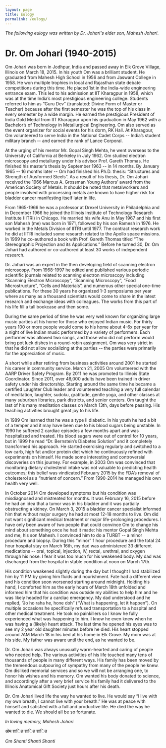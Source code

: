 ```yaml
---
layout: page
title: Eulogy
permalink: /eulogy/
---
```


*The following eulogy was written by Dr. Johari's elder son, Mahesh Johari*.

Dr. Om Johari (1940-2015)
===

Om Johari was born in Jodhpur, India and passed away in Elk Grove Village, Illinois on March 18, 2015.  In his youth Om was a brilliant student.  He graduated from Mahesh High School in 1956 and from Jaswant College in 1958.  He won multiple trophies in local and Rajasthan state debate competitions during this time.  He placed 1st in the India-wide engineering entrance exam.  This led to his admission at IIT Kharagpur in 1958, which was at the time India’s most prestigious engineering college.  Students referred to him as “Guru Dev” (translated: Divine Form of Master or Teacher) because after the first semester he was the top of his class in every semester by a wide margin.  He earned the prestigious President of India Gold Medal from IIT Kharagpur upon his graduation in May 1962 with a Bachelor’s of Technology in Metallurgical Engineering.  Om also served as the event organizer for social events for his dorm, RK Hall.  At Kharagpur, Om volunteered to serve India in the National Cadet Corps -- India’s student military branch -- and earned the rank of Lance Corporal.

At the urging of his mentor Mr. Gopal Singh Mehta, he went overseas to the University of California at Berkeley in July 1962.  Om studied electron microscopy and metallurgy under his advisor Prof. Gareth Thomas.  He finished his master’s thesis by September 1963 -- in 14 months.  By January 1965 -- 16 months later -- Om had finished his Ph.D. thesis: “Structures and Strength of Ausformed Steels”.  As a result of his thesis, Dr. Om Johari received the 1966 Marcus A. Grossman Young Authors’ award from the American Society of Metals.  It should be noted that metalworkers and people involved with processing metals are known to have higher risk for bladder cancer manifesting itself later in life.

From 1965-1966 he was a professor at Drexel University in Philadelphia and in December 1966 he joined the Illinois Institute of Technology Research Institute (IITRI) in Chicago.  He married his wife Anu in May 1967 and his first son Mahesh (me) was born in 1971, followed by his son Ramesh in 1976.  He worked in the Metals Division of IITRI until 1977.  The contract research work he did at IITRI included some research related to the Apollo space missions.  In 1969 he co-authored a book with Prof. Gareth Thomas titled “The Stereographic Projection and its Applications.”  Before he turned 30, Dr. Om Johari had authored or co-authored at least 30 works of independent research.

Dr. Johari was an expert in the then developing field of scanning electron microscopy.  From 1968-1997 he edited and published various periodic scientific journals related to scanning electron microscopy including “Scanning Electron Microscopy”, “Scanning Microscopy”, “Food Microstructure”, “Cells and Materials”, and numerous other special one-time publications.  For these 30 years he organized 1-3 symposiums per year where as many as a thousand scientists would come to share in the latest research and exchange ideas with colleagues.  The works from this part of his life fill a tall bookcase and then some.

During the same period of time he was very well known for organizing large music parties at his home for those who enjoyed Indian music.  For thirty years 100 or more people would come to his home about 4-6x per year for a night of live Indian music performed by a variety of performers.  Each performer was allowed two songs, and those who did not perform would bring pot luck dishes in a round-robin assignment.  Om was very strict in that he did not allow socializing at the parties -- the parties were primarily for the appreciation of music.

A short while after retiring from business activities around 2001 he started his career in community service.  March 21, 2005 Om volunteered with the AARP Driver Safety Program.  By 2011 he was promoted to Illinois State Coordinator.  Since 2011, over 48,000 adults have been trained in driver safety under his directorship. Starting around the same time he became a certified Laughter Club leader and volunteered teaching a very full calendar of meditation, laughter, sudoku, gratitude, gentle yoga, and other classes at many suburban libraries, park districts, and senior centers.  Om taught the last of his many meditation classes on March 13th, days before passing.  His teaching activities brought great joy to his life.

In 1989 Om learned that he was a type II diabetic.  In his youth he had a bit of a temper and it may have been due to his blood sugars being unstable.  In 1990 he suffered 2 cardiac episodes a few months apart and was hospitalized and treated.  His blood sugars were out of control for 10 years, but in 1999 he read “Dr. Bernstein’s Diabetes Solution” and it completely transformed his approach.  He started exercising regularly and switched to a low carb, high fat and/or protein diet which he continuously refined with experiments on himself.  He made some interesting and controversial discoveries on this journey.  For example, in 2003 Om was convinced that monitoring dietary cholesterol intake was not valuable to predicting health outcomes; this belief was vindicated February 2015 by the FDA’s removal of cholesterol as a “nutrient of concern.”  From 1990-2014 he managed his own health very well.

In October 2014 Om developed symptoms but his condition was misdiagnosed and mistreated for months.  It was February 16, 2015 before he had an idea that a tumor was in his bladder and it was partially obstructing a kidney.  On March 3, 2015 a bladder cancer specialist informed him that without major surgery he had at most 12-18 months to live.  Om did not want significant medical treatment or major life-prolonging procedures.  I have only been aware of two people that could convince Om to change his mind about something once he had it made: his mentor Gopal Singh Mehta and me, his son Mahesh.  I convinced him to do a TURBT -- a minor procedure and biopsy.  During this “minor” 1 hour procedure and the total 24 hour hospital stay on March 16th, my dad was administered 33 different medications -- oral, topical, injection, IV, rectal, urethral, and oxygen through his nose.  I fear it was too much for his weakened body.  My dad was discharged from the hospital in stable condition at noon on March 17th.

His condition weakened slightly during the day but I thought I had stabilized him by 11 PM by giving him fluids and nourishment.  Fate had a different view and his condition soon worsened starting around midnight.  Holding his hand, I comforted him as the early hours of March 18th unfolded and informed him that his condition was outside my abilities to help him and he was likely headed for a cardiac emergency.  My dad understood and he replied, “Jo ho raha he, hone doh” (“What is happening, let it happen”).  On multiple occasions he specifically refused transportation to a hospital and other medical treatment. He took no painkillers so I know he fully experienced what was happening to him.  I know he even knew when he was having a (likely) heart attack.  The last time he opened his eyes was to see my 2 year old daughter minutes before he died.  His heart stopped around 7AM March 18 in his bed at his home in Elk Grove.  My mom was at his side.  My father was aware until the end, as he wanted to be.

Dr. Om Johari was always unusually warm-hearted and caring of people who needed help.  The various activities of his life touched many tens of thousands of people in many different ways.  His family has been moved by the tremendous outpouring of sympathy from many of the people he knew.  Om disliked memorial services and so we will not be arranging one, to honor his wishes and his memory.  Om wanted his body donated to science, and accordingly after a very brief service his family had it delivered to the Illinois Anatomical Gift Society just hours after his death.

Dr. Om Johari lived life the way he wanted to live.  He would say “I live with my own breath, I cannot live with your breath.”   He was at peace with himself and satisfied with a full and productive life.  He died the way he wanted to die.  We should all be so fortunate.

*In loving memory, Mahesh Johari*

ओम शांित शांित शांित

*Om Shanti Shanti Shanti*

